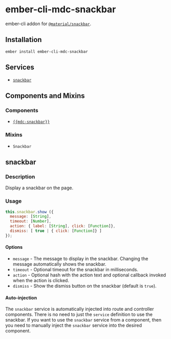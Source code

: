 ember-cli-mdc-snackbar
======================

ember-cli addon for [`@material/snackbar`](https://github.com/material-components/material-components-web/tree/master/packages/mdc-snackbar).

Installation
------------

    ember install ember-cli-mdc-snackbar

Services
------------

* [`snackbar`](#snackbar)

Components and Mixins
-----------------------

### Components

* [`{{mdc-snackbar}}`](#mdc-snackbar)

### Mixins

* `Snackbar`

snackbar
---------------------

### Description

Display a snackbar on the page.

### Usage

```javascript
this.snackbar.show ({
  message: [String],
  timeout: [Number],
  action: { label: [String], click: [Function]},
  dismiss: [ true | { click: [Function]} ]
});
````

#### Options

* `message` - The message to display in the snackbar. Changing the message automatically shows the snackbar.
* `timeout` - Optional timeout for the snackbar in milliseconds.
* `action` - Optional hash with the action text and optional callback invoked when the action is clicked.
* `dismiss` - Show the dismiss button on the snackbar (default is `true`).

#### Auto-injection

The `snackbar` service is automatically injected into route and controller components. There is
no need to just the `service` definition to use the snackbar. If you want to use the `snackbar`
service from a component, then you need to manually inject the `snackbar` service into the
desired component.
